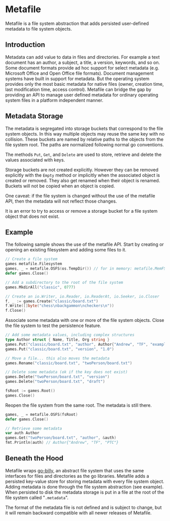 # Metafile

Metafile is a file system abstraction that adds persisted user-defined metadata
to file system objects.

## Introduction

Metadata can add value to data in files and directories. For example a text
document has an author, a subject, a title, a version, keywords, and so on. Some
document formats provide ad hoc support for select metadata (e.g. Microsoft
Office and Open Office file formats). Document management systems have built in
support for metadata. But the operating system provides only the most basic
metadata for native files (owner, creation time, last modification time, access
control). Metafile can bridge the gap by providing an API to manage user defined
metadata for ordinary operating system files in a platform independent manner.

## Metadata Storage

The metadata is segregated into storage buckets that correspond to the file
system objects.  In this way multiple objects may reuse the same key with no
collision.  These buckets are named by relative paths to the objects from the
file system root. The paths are normalized following normal go conventions.

The methods `Put`, `Get`,  and `Delete` are used to store, retrieve and delete
the values associated with keys.

Storage buckets are not created explicitly.  However they can be removed
explicitly with the `Empty` method or implicitly when the associated object is
created or removed.  They also get renamed when their object is renamed. Buckets
will not be copied when an object is copied.

One caveat: if the file system is changed without the use of the metafile API,
then the metadata will not reflect those changes.

It is an error to try to access or remove a storage bucket for a file system
object that does not exist.

## Example

The following sample shows the use of the metafile API.  Start by creating
or opening an existing filesystem and adding some files to it.

```go
// Create a file system
games metafile.Filesystem
games, _ = metafile.OSFS(os.TempDir()) // for in memory: metafile.MemFS()
defer games.Close()

// Add a subdirectory to the root of the file system
games.MkdirAll("classic", 0777)

// Create an io.Writer, io.Reader, io.ReaderAt, io.Seeker, io.Closer
f, _ := games.Create("classic/board.txt")
f.Write([]byte("chess\nbackgammon\ncheckers\n"))
f.Close()
```

Associate some metadata with one or more of the file system objects. Close the
file system to test the persistence feature.

```go
// Add some metadata values, including complex structures
type Author struct { Name, Title, Org string }
games.Put("classic/board.txt", "author", Author{"Andrew", "TF", "example.com"})
games.Put("classic/board.txt", "version", "1.0")

// Move a file... this also moves the metadata
games.Rename("classic/board.txt", "twoPerson/board.txt")

// Delete some metadata (ok if the key does not exist)
games.Delete("twoPerson/board.txt", "version")
games.Delete("twoPerson/board.txt", "draft")

fsRoot := games.Root()
games.Close()
```

Reopen the file system from the same root. The metadata is still there.

```go
games, _ = metafile.OSFS(fsRoot)
defer games.Close()

// Retrieve some metadata
var auth Author
games.Get("twoPerson/board.txt", "author", &auth)
fmt.Println(auth) // Author{"Andrew", "TF", "PTC"}
```

## Beneath the Hood

Metafile wraps [go-billy](https://github.com/src-d/go-billy), an abstract file
system that uses the same interfaces for files and directories as the go
libraries. Metafile adds a persisted key-value store for storing metadata with
every file system object. Adding metadata is done through the file system
abstraction (see example). When persisted to disk the metadata storage is put in
a file at the root of the file system called "`.metadata`".

The format of the metadata file is not defined and is subject to change, but it
will remain backward compatible with all newer releases of Metafile.
